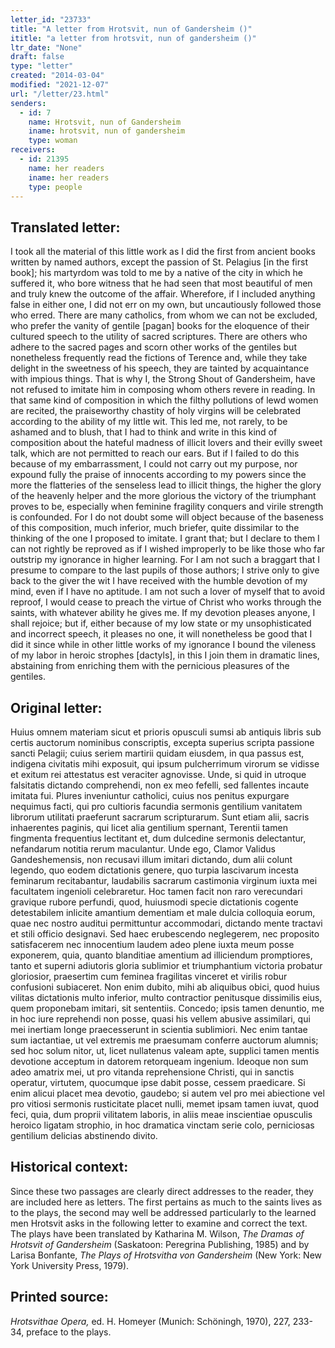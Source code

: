 ```yaml
---
letter_id: "23733"
title: "A letter from Hrotsvit, nun of Gandersheim ()"
ititle: "a letter from hrotsvit, nun of gandersheim ()"
ltr_date: "None"
draft: false
type: "letter"
created: "2014-03-04"
modified: "2021-12-07"
url: "/letter/23.html"
senders:
  - id: 7
    name: Hrotsvit, nun of Gandersheim
    iname: hrotsvit, nun of gandersheim
    type: woman
receivers:
  - id: 21395
    name: her readers
    iname: her readers
    type: people
---
```

<h2> Translated letter:</h2>I took all the material of this little work as I did the first from ancient books written by named authors, except the passion of St. Pelagius [in the first book]; his martyrdom was told to me by a native of the city in which he suffered it, who bore witness that he had seen that most beautiful of men and truly knew the outcome of the affair.  Wherefore, if I included anything false in either one, I did not err on my own, but uncautiously followed those who erred.
There are many catholics, from whom we can not be excluded, who prefer the vanity of gentile [pagan] books for the eloquence of their cultured speech to the utility of sacred scriptures.  There are others who adhere to the sacred pages and scorn other works of the gentiles but nonetheless frequently read the fictions of Terence and, while they take delight in the sweetness of his speech, they are tainted by acquaintance with impious things.  That is why I, the Strong Shout of Gandersheim, have not refused to imitate him in composing whom others revere in reading.
In that same kind of composition in which the filthy pollutions of lewd women are recited, the praiseworthy chastity of holy virgins will be celebrated according to the ability of my little wit.  This led me, not rarely, to be ashamed and to blush, that I had to think and write in this kind of composition about the hateful madness of illicit lovers and their evilly sweet talk, which are not permitted to reach our ears.  But if I failed to do this because of my embarrassment, I could not carry out my purpose, nor expound fully the praise of innocents according to my powers since the more the flatteries of the senseless lead to illicit things, the higher the glory of the heavenly helper and the more glorious the victory of the triumphant proves to be, especially when feminine fragility conquers and virile strength is confounded.
For I do not doubt some will object because of the baseness of this composition, much inferior, much briefer, quite dissimilar to the thinking of the one I proposed to imitate.  I grant that; but I declare to them I can not rightly be reproved as if I wished improperly to be like those who far outstrip my ignorance in higher learning.  For I am not such a braggart that I presume to compare to the last pupils of those authors; I strive only to give back to the giver the wit I have received with the humble devotion of my mind, even if I have no aptitude.  I am not such a lover of myself that to avoid reproof, I would cease to preach the virtue of Christ who works through the saints, with whatever ability he gives me.  If my devotion pleases anyone, I shall rejoice; but if, either because of my low state or my unsophisticated and incorrect speech, it pleases no one, it will nonetheless be good that I did it since while in other little works of my ignorance I bound the vileness of my labor in heroic strophes [dactyls], in this I join them in dramatic lines, abstaining from enriching them with the pernicious pleasures of the gentiles.
<h2 class="mt-4"> Original letter:</h2>Huius omnem materiam sicut et prioris opusculi sumsi ab antiquis libris sub certis auctorum nominibus conscriptis, excepta superius scripta passione sancti Pelagii; cuius seriem martirii quidam eiusdem, in qua passus est, indigena civitatis mihi exposuit, qui ipsum pulcherrimum virorum se vidisse et exitum rei attestatus est veraciter agnovisse. Unde, si quid in utroque falsitatis dictando comprehendi, non ex meo fefelli, sed fallentes incaute imitata fui.
Plures inveniuntur catholici, cuius nos penitus expurgare nequimus facti,  qui pro cultioris facundia sermonis gentilium vanitatem librorum utilitati praeferunt sacrarum scripturarum.  Sunt etiam alii, sacris  inhaerentes paginis,  qui licet alia gentilium spernant,  Terentii tamen fingmenta frequentius lectitant et, dum dulcedine sermonis delectantur,  nefandarum notitia rerum maculantur.  Unde ego, Clamor Validus Gandeshemensis, non recusavi illum imitari dictando,  dum alii colunt legendo, quo eodem dictationis genere, quo turpia lascivarum incesta feminarum recitabantur,  laudabilis sacrarum castimonia virginum  iuxta mei facultatem ingenioli celebraretur. Hoc tamen facit non raro verecundari  gravique rubore perfundi, quod, huiusmodi specie dictationis cogente  detestabilem inlicite amantium dementiam et male dulcia colloquia eorum, quae nec nostro auditui  permittuntur accommodari, dictando mente tractavi et stili officio designavi. Sed  haec erubescendo neglegerem,  nec proposito satisfacerem  nec innocentium laudem adeo plene iuxta meum posse exponerem,  quia, quanto blanditiae amentium ad illiciendum promptiores, tanto et superni adiutoris gloria sublimior et triumphantium victoria probatur gloriosior, praesertim cum feminea fragilitas vinceret et virilis robur confusioni subiaceret. Non enim dubito, mihi ab aliquibus obici, quod huius vilitas dictationis multo inferior, multo contractior penitusque dissimilis eius, quem proponebam imitari, sit sententiis. 
Concedo;  ipsis tamen denuntio,  me in hoc iure reprehendi non posse, quasi his vellem abusive assimilari, qui mei inertiam  longe praecesserunt in scientia sublimiori.  Nec enim tantae sum iactantiae, ut vel extremis me praesumam conferre auctorum alumnis; sed hoc solum nitor, ut, licet nullatenus valeam apte, supplici tamen mentis devotione acceptum in datorem retorqueam ingenium. Ideoque non sum adeo amatrix mei, ut pro vitanda reprehensione Christi, qui in sanctis operatur, virtutem, quocumque ipse dabit posse,  cessem praedicare.  Si enim alicui placet mea devotio, gaudebo; si autem vel pro mei abiectione vel pro vitiosi sermonis rusticitate placet nulli, memet ipsam tamen iuvat, quod feci, quia, dum proprii vilitatem laboris,  in aliis meae inscientiae opusculis heroico ligatam strophio, in hoc dramatica vinctam serie colo, perniciosas gentilium delicias abstinendo divito.
<h2 class="mt-4"> Historical context:</h2><p>Since these two passages are clearly direct addresses to the reader, they are included here as letters. The first pertains as much to the saints lives as to the plays, the second may well be addressed particularly to the learned men Hrotsvit asks in the following letter to examine and correct the text. The plays have been translated by Katharina M. Wilson, <em>The Dramas of Hrotsvit of Gandersheim</em> (Saskatoon: Peregrina Publishing, 1985) and by Larisa Bonfante, <em>The Plays of Hrotsvitha von Gandersheim</em> (New York: New York University Press, 1979).</p><h2 class="mt-4"> Printed source:</h2><p><em>Hrotsvithae Opera,</em> ed. H. Homeyer (Munich: Schöningh, 1970), 227, 233-34, preface to the plays.</p>